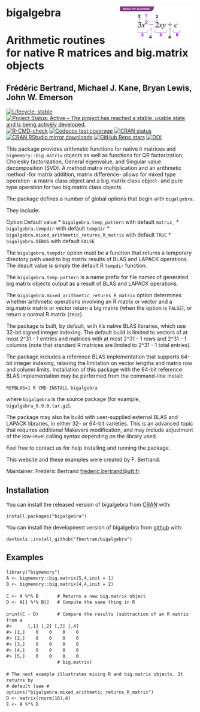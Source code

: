 <!DOCTYPE html>
<html xmlns="http://www.w3.org/1999/xhtml" lang="" xml:lang=""><head>
<meta http-equiv="content-type" content="text/html; charset=UTF-8">
  <meta charset="utf-8">
  <meta name="generator" content="pandoc">
  <meta name="viewport" content="width=device-width, initial-scale=1.0, user-scalable=yes">
  <link rel="stylesheet" href="README_files/CRAN_web.css">
</head>
<body>
<!-- README.md is generated from README.Rmd. Please edit that file -->
<h1 id="bigalgebra">bigalgebra <img src="logo.png" align="right" width="200"></h1>
<h1 id="arithmetic-routines-for-native-r-matrices-and-big.matrix-objects">Arithmetic routines for native R matrices and big.matrix objects</h1>
<h2 id="frédéric-bertrand-michael-j.-kane-bryan-lewis-john-w.-emerson">Frédéric Bertrand, Michael J. Kane, Bryan Lewis, John W. Emerson</h2>
<!-- badges: start -->
<p><a href="https://lifecycle.r-lib.org/articles/stages.html"><img src="README_files/lifecycle-stable-green.svg" alt="Lifecycle: stable"></a> <a href="https://www.repostatus.org/#active"><img src="README_files/active.svg" alt="Project Status: Active – The project has reached a stable, usable state and is being actively developed."></a> <a href="https://github.com/fbertran/bigalgebra/actions"><img src="README_files/badge.svg" alt="R-CMD-check"></a> <a href="https://app.codecov.io/gh/fbertran/bigalgebra?branch=master"><img src="README_files/badge_002.svg" alt="Codecov test coverage"></a> <a href="https://cran.r-project.org/package=bigalgebra"><img src="README_files/bigalgebra.svg" alt="CRAN status"></a> <a href="https://cran.r-project.org/package=bigalgebra"><img src="README_files/bigalgebra_003.svg" alt="CRAN RStudio mirror downloads"></a> <a href="https://github.com/fbertran/bigalgebra"><img src="README_files/bigalgebra_002.svg" alt="GitHub Repo stars"></a> <a href="https://zenodo.org/badge/latestdoi/353292865"><img src="README_files/zenodo.4701056.svg" alt="DOI"></a></p>
<!-- badges: end -->
<p>This package provides arithmetic functions for native <code>R</code> matrices and <code>bigmemory::big.matrix</code>
 objects as well as functions for QR factorization, Cholesky 
factorization, General eigenvalue, and Singular value decomposition 
(SVD). A method matrix multiplication and an arithmetic method -for 
matrix addition, matrix difference- allows for mixed type operation -a 
matrix class object and a big.matrix class object- and pure type 
operation for two big.matrix class objects.</p>
<p>The package defines a number of global options that begin with <code>bigalgebra</code>.</p>
<p>They include:</p>
<p>Option Default value * <code>bigalgebra.temp_pattern</code> with default <code>matrix_</code> * <code>bigalgebra.tempdir</code> with default <code>tempdir</code> * <code>bigalgebra.mixed_arithmetic_returns_R_matrix</code> with default <code>TRUE</code> * <code>bigalgebra.DEBUG</code> with default <code>FALSE</code></p>
<p>The <code>bigalgebra.tempdir</code> option must be a function that 
returns a temporary directory path used to big matrix results of BLAS 
and LAPACK operations. The deault value is simply the default R <code>tempdir</code> function.</p>
<p>The <code>bigalgebra.temp_pattern</code> is a name prefix for file names of generated big matrix objects output as a result of BLAS and LAPACK operations.</p>
<p>The <code>bigalgebra.mixed_arithmetic_returns_R_matrix</code> option 
determines whether arithmetic operations involving an R matrix or vector
 and a big.matrix matrix or vector return a big matrix (when the option 
is <code>FALSE</code>), or return a normal R matrix (<code>TRUE</code>).</p>
<p>The package is built, by default, with <code>R</code>’s native BLAS 
libraries, which use 32-bit signed integer indexing. The default build 
is limited to vectors of at most 2^31 - 1 entries and matrices with at 
most 2^31 - 1 rows and 2^31 - 1 columns (note that standard R matrices 
are limtied to 2^31 - 1 total entries).</p>
<p>The package includes a reference BLAS implementation that supports 
64-bit integer indexing, relaxing the limitation on vector lengths and 
matrix row and column limits. Installation of this package with the 
64-bit reference BLAS implementation may be performed from the 
command-line install:</p>
<p><code>REFBLAS=1 R CMD INSTALL bigalgebra</code></p>
<p>where <code>bigalgebra</code> is the source package (for example, <code>bigalgebra_0.9.0.tar.gz</code>).</p>
<p>The package may also be build with user-supplied external BLAS and 
LAPACK libraries, in either 32- or 64-bit varieties. This is an advanced
 topic that requires additional Makevars modification, and may include 
adjustment of the low-level calling syntax depending on the library 
used.</p>
<p>Feel free to contact us for help installing and running the package.</p>
<p>This website and these examples were created by F. Bertrand.</p>
<p>Maintainer: Frédéric Bertrand <a href="mailto:frederic.bertrand@utt.fr" class="email">frederic.bertrand@utt.fr</a>.</p>
<h2 id="installation">Installation</h2>
<p>You can install the released version of bigalgebra from <a href="https://cran.r-project.org/">CRAN</a> with:</p>
<div class="sourceCode" id="cb1"><pre class="sourceCode r"><code class="sourceCode r"><a class="sourceLine" id="cb1-1" title="1"><span class="kw">install.packages</span>(<span class="st">"bigalgebra"</span>)</a></code></pre></div>
<p>You can install the development version of bigalgebra from <a href="https://github.com/">github</a> with:</p>
<div class="sourceCode" id="cb2"><pre class="sourceCode r"><code class="sourceCode r"><a class="sourceLine" id="cb2-1" title="1">devtools<span class="op">::</span><span class="kw">install_github</span>(<span class="st">"fbertran/bigalgebra"</span>)</a></code></pre></div>
<h2 id="examples">Examples</h2>
<div class="sourceCode" id="cb3"><pre class="sourceCode r"><code class="sourceCode r"><a class="sourceLine" id="cb3-1" title="1"><span class="kw">library</span>(<span class="st">"bigmemory"</span>)</a>
<a class="sourceLine" id="cb3-2" title="2">A &lt;-<span class="st"> </span>bigmemory<span class="op">::</span><span class="kw">big.matrix</span>(<span class="dv">5</span>,<span class="dv">4</span>,<span class="dt">init =</span> <span class="dv">1</span>)</a>
<a class="sourceLine" id="cb3-3" title="3">B &lt;-<span class="st"> </span>bigmemory<span class="op">::</span><span class="kw">big.matrix</span>(<span class="dv">4</span>,<span class="dv">4</span>,<span class="dt">init =</span> <span class="dv">2</span>)</a>
<a class="sourceLine" id="cb3-4" title="4"></a>
<a class="sourceLine" id="cb3-5" title="5">C &lt;-<span class="st"> </span>A <span class="op">%*%</span><span class="st"> </span>B       <span class="co"># Returns a new big.matrix object</span></a>
<a class="sourceLine" id="cb3-6" title="6">D &lt;-<span class="st"> </span>A[] <span class="op">%*%</span><span class="st"> </span>B[]   <span class="co"># Compute the same thing in R</span></a>
<a class="sourceLine" id="cb3-7" title="7"></a>
<a class="sourceLine" id="cb3-8" title="8"><span class="kw">print</span>(C <span class="op">-</span><span class="st"> </span>D)       <span class="co"># Compare the results (subtraction of an R matrix from a</span></a>
<a class="sourceLine" id="cb3-9" title="9"><span class="co">#&gt;      [,1] [,2] [,3] [,4]</span></a>
<a class="sourceLine" id="cb3-10" title="10"><span class="co">#&gt; [1,]    0    0    0    0</span></a>
<a class="sourceLine" id="cb3-11" title="11"><span class="co">#&gt; [2,]    0    0    0    0</span></a>
<a class="sourceLine" id="cb3-12" title="12"><span class="co">#&gt; [3,]    0    0    0    0</span></a>
<a class="sourceLine" id="cb3-13" title="13"><span class="co">#&gt; [4,]    0    0    0    0</span></a>
<a class="sourceLine" id="cb3-14" title="14"><span class="co">#&gt; [5,]    0    0    0    0</span></a>
<a class="sourceLine" id="cb3-15" title="15">                   <span class="co"># big.matrix)</span></a>
<a class="sourceLine" id="cb3-16" title="16"></a>
<a class="sourceLine" id="cb3-17" title="17"><span class="co"># The next example illustrates mixing R and big.matrix objects. It returns by</span></a>
<a class="sourceLine" id="cb3-18" title="18"><span class="co"># default (see # options("bigalgebra.mixed_arithmetic_returns_R_matrix")</span></a>
<a class="sourceLine" id="cb3-19" title="19">D &lt;-<span class="st"> </span><span class="kw">matrix</span>(<span class="kw">rnorm</span>(<span class="dv">16</span>),<span class="dv">4</span>)</a>
<a class="sourceLine" id="cb3-20" title="20">E &lt;-<span class="st"> </span>A <span class="op">%*%</span><span class="st"> </span>D</a></code></pre></div>


</body></html>
